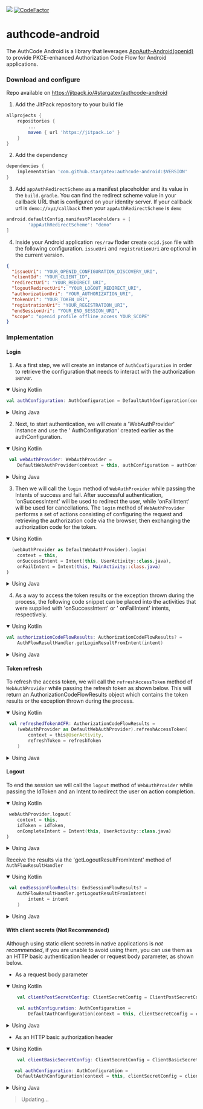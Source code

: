 [![](https://jitpack.io/v/stargatex/authcode-android.svg)](https://jitpack.io/#stargatex/authcode-android) [![CodeFactor](https://www.codefactor.io/repository/github/stargatex/authcode-android/badge)](https://www.codefactor.io/repository/github/stargatex/authcode-android)

# authcode-android

The AuthCode Android is a library that leverages [AppAuth-Android(openid)](https://github.com/openid/AppAuth-Android) to provide PKCE-enhanced Authorization Code Flow for Android applications.

### Download and configure

Repo available on https://jitpack.io/#stargatex/authcode-android

1. Add the JitPack repository to your build file

```groovy
allprojects {
    repositories {
        ...
        maven { url 'https://jitpack.io' }
    }
}
```

2. Add the dependency

```groovy
dependencies {
    implementation 'com.github.stargatex:authcode-android:$VERSION'
}
```

3. Add `appAuthRedirectScheme` as a manifest placeholder and its value in the `build.gradle`. You
   can find the redirect scheme value in your callback URL that is configured on your identity
   server. If your callback url is `demo://xyz/callback` then your `appAuthRedirectScheme` is `demo`

```groovy
android.defaultConfig.manifestPlaceholders = [
        'appAuthRedirectScheme': "demo"
]
```

4. Inside your Android application `res/raw` floder create `ocid.json` file with the following
   configuration. `issueUri` and `registrationUri` are optional in the current version.

```json
{
  "issueUri": "YOUR_OPENID_CONFIGURATION_DISCOVERY_URI",
  "clientId": "YOUR_CLIENT_ID",
  "redirectUri": "YOUR_REDIRECT_URI",
  "logoutRedirectUri": "YOUR_LOGOUT_REDIRECT_URI",
  "authorizationUri": "YOUR_AUTHORIZATION_URI",
  "tokenUri": "YOUR_TOKEN_URI",
  "registrationUri": "YOUR_REGISTRATION_URI",
  "endSessionUri": "YOUR_END_SESSION_URI",
  "scope": "openid profile offline_access YOUR_SCOPE"
}
```

### Implementation

#### Login

1. As a first step, we will create an instance of `AuthConfiguration` in order to retrieve the
   configuration that needs to interact with the authorization server.

<details open>
<summary>Using Kotlin</summary>

```kotlin
val authConfiguration: AuthConfiguration = DefaultAuthConfiguration(context = this)
```

</details>

<details>
<summary>Using Java</summary>

```java
AuthConfiguration authConfiguration = new DefaultAuthConfiguration(this);
```

</details>

2. Next, to start authentication, we will create a 'WebAuthProvider' instance and use the '
   AuthConfiguration' created earlier as the authConfiguration.

<details open>
<summary>Using Kotlin</summary>

```kotlin
 val webAuthProvider: WebAuthProvider =
    DefaultWebAuthProvider(context = this, authConfiguration = authConfiguration)
```

</details>

<details>
<summary>Using Java</summary>

```java
WebAuthProvider webAuthProvider = new DefaultWebAuthProvider(this,authConfiguration);
```

</details>

3. Then we will call the `login` method of `WebAuthProvider` while passing the Intents of success
   and fail. After successful authentication, 'onSuccessIntent' will be used to redirect the user,
   while 'onFailIntent' will be used for cancellations. The `login` method of `WebAuthProvider`
   performs a set of actions consisting of configuring the request and retrieving the authorization
   code via the browser, then exchanging the authorization code for the token.

<details open>
<summary>Using Kotlin</summary>

```kotlin
  (webAuthProvider as DefaultWebAuthProvider).login(
    context = this,
    onSuccessIntent = Intent(this, UserActivity::class.java),
    onFailIntent = Intent(this, MainActivity::class.java)
)
```

</details>

<details>
<summary>Using Java</summary>

```java
    webAuthProvider.login(this,
        new Intent(this,UserActivity.class)
        ,new Intent(this,MainActivity.class)
        );
```

</details>

4. As a way to access the token results or the exception thrown during the process, the following
   code snippet can be placed into the activities that were supplied with 'onSuccessIntent' or '
   onFailIntent' intents, respectively.

<details open>
<summary>Using Kotlin</summary>

```kotlin
val authorizationCodeFlowResults: AuthorizationCodeFlowResults? =
    AuthFlowResultHandler.getLoginResultFromIntent(intent)
```

</details>

<details>
<summary>Using Java</summary>

```java
 AuthorizationCodeFlowResults authorizationCodeFlowResults = AuthFlowResultHandler.getLoginResultFromIntent(getIntent());
```

</details>

#### Token refresh

To refresh the access token, we will call the `refreshAccessToken` method of `WebAuthProvider` while
passing the refresh token as shown below. This will return an AuthorizationCodeFlowResults object
which contains the token results or the exception thrown during the process.

<details open>
<summary>Using Kotlin</summary>

```kotlin
 val refreshedTokenACFR: AuthorizationCodeFlowResults =
    (webAuthProvider as DefaultWebAuthProvider).refreshAccessToken(
        context = this@UserActivity,
        refreshToken = refreshToken
    )
```

</details>

<details>
<summary>Using Java</summary>

```java
AuthorizationCodeFlowResults authorizationCodeFlowResults = webAuthProvider.refreshAccessToken(
        context,refreshToken
        );
```

</details>

#### Logout

To end the session we will call the `logout` method of `WebAuthProvider` while passing the IdToken
and an Intent to redirect the user on action completion.

<details open>
<summary>Using Kotlin</summary>

```kotlin
 webAuthProvider.logout(
    context = this,
    idToken = idToken,
    onCompleteIntent = Intent(this, UserActivity::class.java)
)
```

</details>

<details>
<summary>Using Java</summary>

```java
    webAuthProvider.logout(
        this,
        idToken,
        new Intent(this,UserActivity.class)
        );
```

</details>

Receive the results via the 'getLogoutResultFromIntent' method of `AuthFlowResultHandler`

<details open>
<summary>Using Kotlin</summary>

```kotlin
 val endSessionFlowResults: EndSessionFlowResults? =
    AuthFlowResultHandler.getLogoutResultFromIntent(
        intent = intent
    )
```

</details>

<details>
<summary>Using Java</summary>

```java
 EndSessionFlowResults endSessionFlowResults = AuthFlowResultHandler.getLogoutResultFromIntent(getIntent());
```

</details>

#### With client secrets (Not Recommended)

Although using static client secrets in native applications is _not recommended_, if you are unable
to avoid using them, you can use them as an HTTP basic authentication header or request body
parameter, as shown below.

* As a request body parameter

<details open>
<summary>Using Kotlin</summary>

```kotlin
    val clientPostSecretConfig: ClientSecretConfig = ClientPostSecretConfig(CLIENT_SECRET)

    val authConfiguration: AuthConfiguration =
        DefaultAuthConfiguration(context = this, clientSecretConfig = clientPostSecretConfig)
```

</details>

<details>
<summary>Using Java</summary>

```java
  ClientSecretConfig clientPostSecretConfig = new ClientPostSecretConfig(CLIENT_SECRET);

        AuthConfiguration authConfiguration = new DefaultAuthConfiguration(this
        ,clientPostSecretConfig);

```

</details>

* As an HTTP basic authorization header

<details open>
<summary>Using Kotlin</summary>

```kotlin
    val clientBasicSecretConfig: ClientSecretConfig = ClientBasicSecretConfig(CLIENT_SECRET)

   val authConfiguration: AuthConfiguration =
    DefaultAuthConfiguration(context = this, clientSecretConfig = clientBasicSecretConfig)
```

</details>

<details>
<summary>Using Java</summary>

```java
  ClientSecretConfig clientBasicSecretConfig = new ClientBasicSecretConfig(CLIENT_SECRET);

  AuthConfiguration authConfiguration = new DefaultAuthConfiguration(this
        ,clientBasicSecretConfig);

```

</details>

> Updating...
